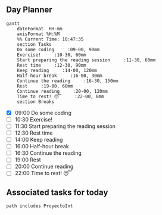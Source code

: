 ## Day Planner
```mermaid
gantt
    dateFormat  HH-mm
    axisFormat %H:%M
    %% Current Time: 10:47:35
    section Tasks
    Do some coding     :09-00, 90mm
    Exercise!     :10-30, 60mm
    Start preparing the reading session     :11-30, 60mm
    Rest time     :12-30, 90mm
    Keep reading     :14-00, 120mm
    Half-hour break     :16-00, 30mm
    Continue the reading     :16-30, 150mm
    Rest     :19-00, 60mm
    Continue reading     :20-00, 120mm
    Time to rest! 😴     :22-00, 0mm
    section Breaks

```

- [x] 09:00 Do some coding
- [ ] 10:30 Exercise!
- [ ] 11:30 Start preparing the reading session
- [ ] 12:30 Rest time
- [ ] 14:00 Keep reading
- [ ] 16:00 Half-hour break
- [ ] 16:30 Continue the reading
- [ ] 19:00 Rest
- [ ] 20:00 Continue reading
- [ ] 22:00 Time to rest! 😴

## Associated tasks for today 
```tasks
path includes ProyectoInt
```